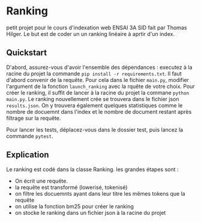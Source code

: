 # Ranking
petit projet pour le cours d'indexation web ENSAI 3A SID fait par Thomas Hilger. Le but est de coder un un ranking linéaire à aprtir d'un index.

## Quickstart 
D'abord, assurez-vous d'avoir l'ensemble des dépendances :  executez à la racine du projet la commande `pip install -r requirements.txt`.
Il faut d'abord convenir de la requête. Pour cela dans le fichier `main.py`, modifier l'argument de la fonction `launch_ranking` avec la rquête de votre choix.
Pour créer le ranking, il suffit de lancer à la racine du projet la commane `python main.py`. Le ranking nouvellement crée se trouvera dans le fichier json `results.json`. On y trouvera également quelques statistiques comme le nombre de docuemnt dans l'index et le nombre de document restant après filtrage sur la requête.

Pour lancer les tests, déplacez-vous dans le dossier test, puis lancez la commande `pytest`.

## Explication 

Le ranking est codé dans la classe Ranking. les grandes étapes sont :

- On écrit une requête.
- la requête est transformé (lowerisé, tokenisé)
- on filtre les docuemnts ayant dans leur titre les mêmes tokens que la requête
- on utilise la fonction bm25 pour créer le ranking 
- on stocke le ranking dans un fichier json à la racine du projet

